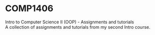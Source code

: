 # COMP1406  
Intro to Computer Science II (OOP) - Assignments and tutorials  
A collection of assignments and tutorials from my second Intro course.
